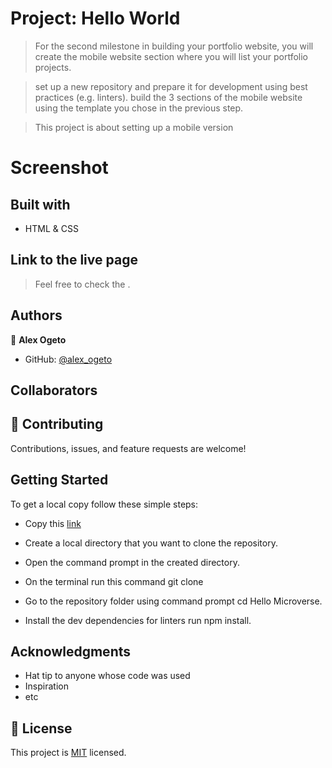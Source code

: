 # Project: Hello World

> For the second milestone in building your portfolio website,
> you will create the mobile website section where you will list your portfolio projects.

> set up a new repository and prepare it for development using best practices (e.g. linters).
> build the 3 sections of the mobile website using the template you chose in the previous step.

> This project is about setting up a mobile version

# Screenshot

>

## Built with

- HTML & CSS

## Link to the live page

> Feel free to check the []().

## Authors

👤 **Alex Ogeto**

- GitHub: [@alex_ogeto](https://github.com/Osoro254Alex)

## Collaborators


## 🤝 Contributing

Contributions, issues, and feature requests are welcome!

## Getting Started

To get a local copy follow these simple steps:

- Copy this [link](https://github.com/Osoro254Alex/Hello-Microverse.git)

- Create a local directory that you want to clone the repository.

- Open the command prompt in the created directory.

- On the terminal run this command git clone 

- Go to the repository folder using command prompt cd Hello Microverse.

- Install the dev dependencies for linters run npm install.

## Acknowledgments

- Hat tip to anyone whose code was used
- Inspiration
- etc

## 📝 License

This project is [MIT](./MIT.md) licensed.